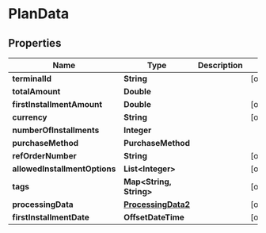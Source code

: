 

# PlanData


## Properties

| Name | Type | Description | Notes |
|------------ | ------------- | ------------- | -------------|
|**terminalId** | **String** |  |  [optional] |
|**totalAmount** | **Double** |  |  |
|**firstInstallmentAmount** | **Double** |  |  [optional] |
|**currency** | **String** |  |  [optional] |
|**numberOfInstallments** | **Integer** |  |  |
|**purchaseMethod** | **PurchaseMethod** |  |  |
|**refOrderNumber** | **String** |  |  [optional] |
|**allowedInstallmentOptions** | **List&lt;Integer&gt;** |  |  [optional] |
|**tags** | **Map&lt;String, String&gt;** |  |  [optional] |
|**processingData** | [**ProcessingData2**](ProcessingData2.md) |  |  [optional] |
|**firstInstallmentDate** | **OffsetDateTime** |  |  [optional] |



